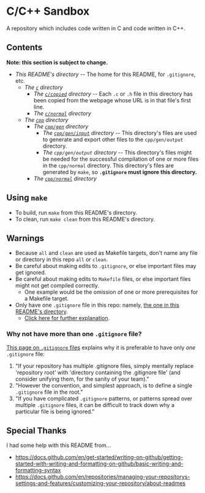 # C/C++ Sandbox
A repository which includes code written in C and code written in C++.

## Contents
**Note: this section is subject to change.**
* *This README's directory* -- The home for this README, for `.gitignore`, etc.
    * *The [`c`](c/) directory*
        * *The [`c/copied`](c/copied/) directory* -- Each `.c` or `.h` file in this directory has been copied from the webpage whose URL is in that file's first line.
        * *The [`c/normal`](c/normal/) directory*
    * *The [`cpp`](cpp/) directory*
        * *The [`cpp/gen`](cpp/gen/) directory*
            * *The [`cpp/gen/input`](cpp/gen/input/) directory* -- This directory's files are used to generate and export other files to the `cpp/gen/output` directory.
            * *The `cpp/gen/output` directory* -- This directory's files might be needed for the successful compilation of one or more files in the `cpp/normal` directory. This directory's files are generated by `make`, so **`.gitignore` must ignore this directory.**
        * *The [`cpp/normal`](cpp/normal/) directory*

## Using `make`
* To build, run `make` from this README's directory.
* To clean, run `make clean` from this README's directory.

## Warnings
* Because `all` and `clean` are used as Makefile targets, don't name any file or directory in this repo `all` or `clean`.
* Be careful about making edits to `.gitignore`, or else important files may get ignored.
* Be careful about making edits to `Makefile` files, or else important files might not get compiled correctly.
    * One example would be the omission of one or more prerequisites for a Makefile target.
* Only have one `.gitignore` file in this repo: namely, [the one in this README's directory](.gitignore).
    * [Click here for further explanation](#why-not-have-more-than-one-gitignore-file).

### Why not have more than one `.gitignore` file?
[This page on `.gitignore` files](https://www.atlassian.com/git/tutorials/saving-changes/gitignore) explains why it is preferable to have only *one* `.gitignore` file:
1. "If your repository has multiple .gitignore files, simply mentally replace 'repository root' with 'directory containing the .gitignore file' (and consider unifying them, for the sanity of your team)."
2. "However the convention, and simplest approach, is to define a single `.gitignore` file in the root."
3. "If you have complicated `.gitignore` patterns, or patterns spread over multiple `.gitignore` files, it can be difficult to track down why a particular file is being ignored."

## Special Thanks
I had some help with this README from...
* https://docs.github.com/en/get-started/writing-on-github/getting-started-with-writing-and-formatting-on-github/basic-writing-and-formatting-syntax
* https://docs.github.com/en/repositories/managing-your-repositorys-settings-and-features/customizing-your-repository/about-readmes
